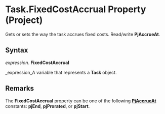 
# Task.FixedCostAccrual Property (Project)

Gets or sets the way the task accrues fixed costs. Read/write  **PjAccrueAt**. 


## Syntax

 _expression_. **FixedCostAccrual**

 _expression_A variable that represents a  **Task** object.


## Remarks

The  **FixedCostAccrual** property can be one of the following **[PjAccrueAt](a86ac41f-9b7c-dd20-6d41-131b1c96af6b.md)** constants: **pjEnd**,  **pjProrated**, or  **pjStart**.

